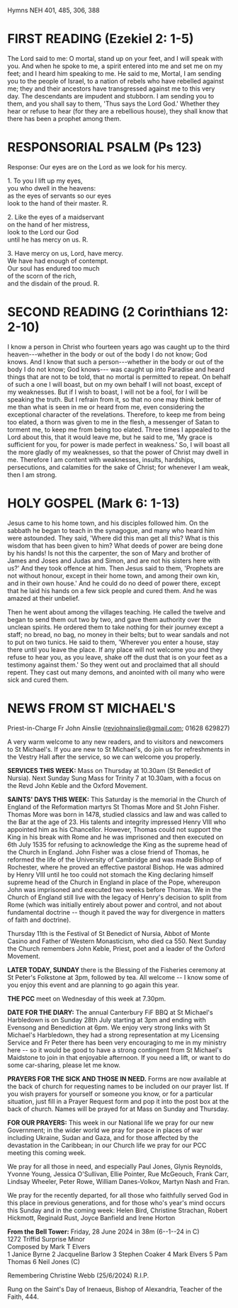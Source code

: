 Hymns NEH 401, 485, 306, 388

# FIRST READING (Ezekiel 2: 1-5)

The Lord said to me: O mortal, stand up on your feet, and I will speak
with you. And when he spoke to me, a spirit entered into me and set me
on my feet; and I heard him speaking to me. He said to me, Mortal, I am
sending you to the people of Israel, to a nation of rebels who have
rebelled against me; they and their ancestors have transgressed against
me to this very day. The descendants are impudent and stubborn. I am
sending you to them, and you shall say to them, 'Thus says the
Lord God.' Whether they hear or refuse to hear (for they are a
rebellious house), they shall know that there has been a prophet among
them.

# RESPONSORIAL PSALM (Ps 123)

Response: Our eyes are on the Lord as we look for his mercy.

1\.  To you I lift up my eyes,\
you who dwell in the heavens:\
as the eyes of servants so our eyes\
look to the hand of their master. R.

2\. Like the eyes of a maidservant\
on the hand of her mistress,\
look to the Lord our God\
until he has mercy on us.  R.

3\. Have mercy on us, Lord, have mercy.\
We have had enough of contempt.\
Our soul has endured too much\
of the scorn of the rich,\
and the disdain of the proud. R.

# SECOND READING (2 Corinthians 12: 2-10)

I know a person in Christ who fourteen years ago was caught up to the
third heaven---whether in the body or out of the body I do not know; God
knows. And I know that such a person---whether in the body or out of the
body I do not know; God knows--- was caught up into Paradise and heard
things that are not to be told, that no mortal is permitted to
repeat. On behalf of such a one I will boast, but on my own behalf I
will not boast, except of my weaknesses. But if I wish to boast, I will
not be a fool, for I will be speaking the truth. But I refrain from it,
so that no one may think better of me than what is seen in me or heard
from me, even considering the exceptional character of the revelations.
Therefore, to keep me from being too elated, a thorn was given to me in
the flesh, a messenger of Satan to torment me, to keep me from being too
elated. Three times I appealed to the Lord about this, that it would
leave me, but he said to me, 'My grace is sufficient for you, for
power is made perfect in weakness.' So, I will boast all the more gladly
of my weaknesses, so that the power of Christ may dwell in me. Therefore
I am content with weaknesses, insults, hardships, persecutions, and
calamities for the sake of Christ; for whenever I am weak, then I am
strong.

# HOLY GOSPEL (Mark 6: 1-13)

Jesus came to his home town, and his disciples followed him. On the
sabbath he began to teach in the synagogue, and many who heard him were
astounded. They said, 'Where did this man get all this? What is this
wisdom that has been given to him? What deeds of power are being done by
his hands! Is not this the carpenter, the son of Mary and brother of
James and Joses and Judas and Simon, and are not his sisters here with
us?' And they took offence at him. Then Jesus said to them, 'Prophets
are not without honour, except in their home town, and among their own
kin, and in their own house.' And he could do no deed of power there,
except that he laid his hands on a few sick people and cured them. And
he was amazed at their unbelief.

Then he went about among the villages teaching. He called the twelve and
began to send them out two by two, and gave them authority over the
unclean spirits. He ordered them to take nothing for their journey
except a staff; no bread, no bag, no money in their belts; but to wear
sandals and not to put on two tunics. He said to them, 'Wherever you
enter a house, stay there until you leave the place. If any place will
not welcome you and they refuse to hear you, as you leave, shake off the
dust that is on your feet as a testimony against them.' So they went out
and proclaimed that all should repent. They cast out many demons, and
anointed with oil many who were sick and cured them.

# NEWS FROM ST MICHAEL'S

Priest-in-Charge Fr John Ainslie
([revjohnainslie@gmail.com](mailto:revjohnainslie@gmail.com);
01628 629827)

A very warm welcome to any new readers, and to visitors and
newcomers to St Michael's. If you are new to St Michael's, do join us
for refreshments in the Vestry Hall after the service, so we can welcome
you properly.

**SERVICES THIS WEEK:** Mass on Thursday at 10.30am (St Benedict of
Nursia). Next Sunday Sung Mass for Trinity 7 at 10.30am, with a focus on
the Revd John Keble and the Oxford Movement.

**SAINTS' DAYS THIS WEEK:** This Saturday is the memorial in the Church
of England of the Reformation martyrs St Thomas More and St John Fisher.
Thomas More was born in 1478, studied classics and law and was called to
the Bar at the age of 23. His talents and integrity impressed Henry VIII
who appointed him as his Chancellor. However, Thomas could not support
the King in his break with Rome and he was imprisoned and then executed
on 6th July 1535 for refusing to acknowledge the King as the supreme
head of the Church in England. John Fisher was a close friend of Thomas,
he reformed the life of the University of Cambridge and was made Bishop
of Rochester, where he proved an effective pastoral Bishop. He was
admired by Henry VIII until he too could not stomach the King declaring
himself supreme head of the Church in England in place of the Pope,
whereupon John was imprisoned and executed two weeks before Thomas. We
in the Church of England still live with the legacy of Henry's decision
to split from Rome (which was initially entirely about power and
control, and not about fundamental doctrine -- though it paved the way
for divergence in matters of faith and doctrine).

Thursday 11th is the Festival of St Benedict of Nursia, Abbot of Monte
Casino and Father of Western Monasticism, who died ca 550. Next Sunday
the Church remembers John Keble, Priest, poet and a leader of the Oxford
Movement.

**LATER TODAY, SUNDAY** there is the Blessing of the Fisheries ceremony
at St Peter's Folkstone at 3pm, followed by tea. All welcome -- I know
some of you enjoy this event and are planning to go again this year.

**THE PCC** meet on Wednesday of this week at 7.30pm.

**DATE FOR THE DIARY:** The annual Canterbury FiF BBQ at St Michael's
Harbledown is on Sunday 28th July starting at 3pm and ending with
Evensong and Benediction at 6pm. We enjoy very strong links with St
Michael's Harbledown, they had a strong representation at my Licensing
Service and Fr Peter there has been very encouraging to me in my
ministry here -- so it would be good to have a strong contingent from St
Michael's Maidstone to join in that enjoyable afternoon. If you need a
lift, or want to do some car-sharing, please let me know.

**PRAYERS FOR THE SICK AND THOSE IN NEED.** Forms are now available at
the back of church for requesting names to be included on our prayer
list. If you wish prayers for yourself or someone you know, or for a
particular situation, just fill in a Prayer Request form and pop it into
the post box at the back of church. Names will be prayed for at Mass on
Sunday and Thursday.

**FOR OUR PRAYERS:** This week in our National life we pray for our
new Government; in the wider world we pray for peace in places of
war including Ukraine, Sudan and Gaza, and for those affected by the
devastation in the Caribbean; in our Church life we pray for our PCC
meeting this coming week.

We pray for all those in need, and especially Paul Jones, Glynis
Reynolds, Yvonne Young, Jessica O'Sullivan, Ellie Pointer, Rue McGeouch,
Frank Carr, Lindsay Wheeler, Peter Rowe, William Danes-Volkov, Martyn
Nash and Fran.

We pray for the recently departed, for all those who faithfully
served God in this place in previous generations, and for those who's
year's mind occurs this Sunday and in the coming week: Helen Bird,
Christine Strachan, Robert Hickmott, Reginald Rust, Joyce Banfield and
Irene Horton

**From the Bell Tower:** Friday, 28 June 2024 in 38m (6--1--24 in C)\
1272 Triffid Surprise Minor\
Composed by Mark T Elvers\
1 Janice Byrne 2 Jacqueline Barlow 3 Stephen Coaker 4 Mark Elvers 5 Pam
Thomas 6 Neil Jones (C)

Remembering Christine Webb (25/6/2024) R.I.P.

Rung on the Saint's Day of Irenaeus, Bishop of Alexandria, Teacher of
the Faith, 444.
